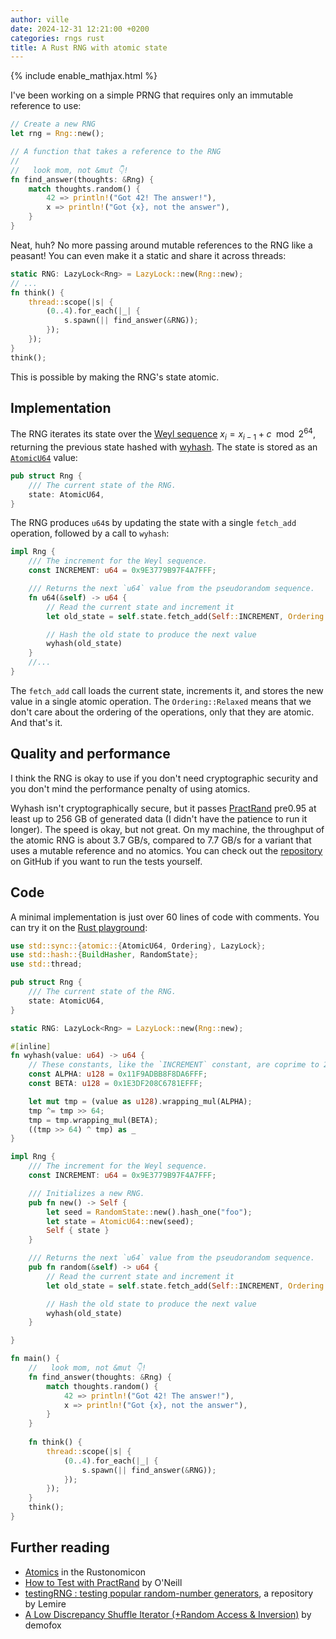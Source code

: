 ```yaml
---
author: ville
date: 2024-12-31 12:21:00 +0200
categories: rngs rust
title: A Rust RNG with atomic state
---
```


{% include enable_mathjax.html %}

I've been working on a simple PRNG that requires only an immutable reference to use:

```rust
// Create a new RNG
let rng = Rng::new();

// A function that takes a reference to the RNG
//
//   look mom, not &mut 👇!
fn find_answer(thoughts: &Rng) {
    match thoughts.random() {
        42 => println!("Got 42! The answer!"),
        x => println!("Got {x}, not the answer"),
    }
}
```

Neat, huh? No more passing around mutable references to the RNG like a peasant! You can even make it a static and share it across threads:

```rust
static RNG: LazyLock<Rng> = LazyLock::new(Rng::new);
// ...
fn think() {
    thread::scope(|s| {
        (0..4).for_each(|_| {
            s.spawn(|| find_answer(&RNG));
        });
    });
}
think();
```

This is possible by making the RNG's state atomic.

## Implementation

The RNG iterates its state over the [Weyl sequence](https://en.wikipedia.org/wiki/Weyl_sequence) $x_i = x_{i-1} + c \mod 2^{64}$, returning the previous state hashed with [wyhash](https://github.com/wangyi-fudan/wyhash). The state is stored as an [`AtomicU64`](https://doc.rust-lang.org/std/sync/atomic/struct.AtomicU64.html) value:

```rust
pub struct Rng {
    /// The current state of the RNG.
    state: AtomicU64,
}
```

The RNG produces `u64`s by updating the state with a single `fetch_add` operation, followed by a call to `wyhash`:

```rust
impl Rng {
    /// The increment for the Weyl sequence.
    const INCREMENT: u64 = 0x9E3779B97F4A7FFF;

    /// Returns the next `u64` value from the pseudorandom sequence.
    fn u64(&self) -> u64 {
        // Read the current state and increment it
        let old_state = self.state.fetch_add(Self::INCREMENT, Ordering::Relaxed);

        // Hash the old state to produce the next value
        wyhash(old_state)
    }
    //...
}
```

The `fetch_add` call loads the current state, increments it, and stores the new value in a single atomic operation. The `Ordering::Relaxed` means that we don't care about the ordering of the operations, only that they are atomic. And that's it.

## Quality and performance

I think the RNG is okay to use if you don't need cryptographic security and you don't mind the performance penalty of using atomics.

Wyhash isn't cryptographically secure, but it passes [PractRand](http://pracrand.sourceforge.net/) pre0.95 at least up to 256 GB of generated data (I didn't have the patience to run it longer). The speed is okay, but not great. On my machine, the throughput of the atomic RNG is about 3.7 GB/s, compared to 7.7 GB/s for a variant that uses a mutable reference and no atomics. You can check out the [repository](https://github.com/koskinev/randy) on GitHub if you want to run the tests yourself.

## Code

A minimal implementation is just over 60 lines of code with comments. You can try it on the [Rust playground](https://play.rust-lang.org/?version=stable&mode=debug&edition=2021&code=use+std%3A%3Async%3A%3A%7Batomic%3A%3A%7BAtomicU64%2C+Ordering%7D%2C+LazyLock%7D%3B%0Ause+std%3A%3Ahash%3A%3A%7BBuildHasher%2C+RandomState%7D%3B%0Ause+std%3A%3Athread%3B%0A%0Apub+struct+Rng+%7B%0A++++%2F%2F%2F+The+current+state+of+the+RNG.%0A++++state%3A+AtomicU64%2C%0A%7D%0A%0Astatic+RNG%3A+LazyLock%3CRng%3E+%3D+LazyLock%3A%3Anew%28Rng%3A%3Anew%29%3B%0A%0A%23%5Binline%5D%0Afn+wyhash%28value%3A+u64%29+-%3E+u64+%7B%0A++++%2F%2F+These+constants%2C+like+the+%60INCREMENT%60+constant%2C+are+coprime+to+2%5E64.%0A++++const+ALPHA%3A+u128+%3D+0x11F9ADBB8F8DA6FFF%3B%0A++++const+BETA%3A+u128+%3D+0x1E3DF208C6781EFFF%3B%0A%0A++++let+mut+tmp+%3D+%28value+as+u128%29.wrapping_mul%28ALPHA%29%3B%0A++++tmp+%5E%3D+tmp+%3E%3E+64%3B%0A++++tmp+%3D+tmp.wrapping_mul%28BETA%29%3B%0A++++%28%28tmp+%3E%3E+64%29+%5E+tmp%29+as+_%0A%7D%0A%0Aimpl+Rng+%7B%0A++++%2F%2F%2F+The+increment+for+the+Weyl+sequence.%0A++++const+INCREMENT%3A+u64+%3D+0x9E3779B97F4A7FFF%3B%0A%0A++++%2F%2F%2F+Initializes+a+new+RNG.%0A++++pub+fn+new%28%29+-%3E+Self+%7B%0A++++++++let+seed+%3D+RandomState%3A%3Anew%28%29.hash_one%28%22foo%22%29%3B%0A++++++++let+state+%3D+AtomicU64%3A%3Anew%28seed%29%3B%0A++++++++Self+%7B+state+%7D%0A++++%7D%0A%0A++++%2F%2F%2F+Returns+the+next+%60u64%60+value+from+the+pseudorandom+sequence.%0A++++pub+fn+random%28%26self%29+-%3E+u64+%7B%0A++++++++%2F%2F+Read+the+current+state+and+increment+it%0A++++++++let+old_state+%3D+self.state.fetch_add%28Self%3A%3AINCREMENT%2C+Ordering%3A%3ARelaxed%29%3B%0A%0A++++++++%2F%2F+Hash+the+old+state+to+produce+the+next+value%0A++++++++wyhash%28old_state%29%0A++++%7D%0A%0A%7D%0A%0Afn+main%28%29+%7B%0A++++%2F%2F+++look+mom%2C+not+%26mut+%F0%9F%91%87%21%0A++++fn+find_answer%28thoughts%3A+%26Rng%29+%7B%0A++++++++match+thoughts.random%28%29+%7B%0A++++++++++++42+%3D%3E+println%21%28%22Got+42%21+The+answer%21%22%29%2C%0A++++++++++++x+%3D%3E+println%21%28%22Got+%7Bx%7D%2C+not+the+answer%22%29%2C%0A++++++++%7D%0A++++%7D%0A++++%0A++++fn+think%28%29+%7B%0A++++++++thread%3A%3Ascope%28%7Cs%7C+%7B%0A++++++++++++%280..4%29.for_each%28%7C_%7C+%7B%0A++++++++++++++++s.spawn%28%7C%7C+find_answer%28%26RNG%29%29%3B%0A++++++++++++%7D%29%3B%0A++++++++%7D%29%3B%0A++++%7D%0A++++think%28%29%3B%0A%7D):

```rust
use std::sync::{atomic::{AtomicU64, Ordering}, LazyLock};
use std::hash::{BuildHasher, RandomState};
use std::thread;

pub struct Rng {
    /// The current state of the RNG.
    state: AtomicU64,
}

static RNG: LazyLock<Rng> = LazyLock::new(Rng::new);

#[inline]
fn wyhash(value: u64) -> u64 {
    // These constants, like the `INCREMENT` constant, are coprime to 2^64.
    const ALPHA: u128 = 0x11F9ADBB8F8DA6FFF;
    const BETA: u128 = 0x1E3DF208C6781EFFF;

    let mut tmp = (value as u128).wrapping_mul(ALPHA);
    tmp ^= tmp >> 64;
    tmp = tmp.wrapping_mul(BETA);
    ((tmp >> 64) ^ tmp) as _
}

impl Rng {
    /// The increment for the Weyl sequence.
    const INCREMENT: u64 = 0x9E3779B97F4A7FFF;

    /// Initializes a new RNG.
    pub fn new() -> Self {
        let seed = RandomState::new().hash_one("foo");
        let state = AtomicU64::new(seed);
        Self { state }
    }

    /// Returns the next `u64` value from the pseudorandom sequence.
    pub fn random(&self) -> u64 {
        // Read the current state and increment it
        let old_state = self.state.fetch_add(Self::INCREMENT, Ordering::Relaxed);

        // Hash the old state to produce the next value
        wyhash(old_state)
    }

}

fn main() {
    //   look mom, not &mut 👇!
    fn find_answer(thoughts: &Rng) {
        match thoughts.random() {
            42 => println!("Got 42! The answer!"),
            x => println!("Got {x}, not the answer"),
        }
    }
    
    fn think() {
        thread::scope(|s| {
            (0..4).for_each(|_| {
                s.spawn(|| find_answer(&RNG));
            });
        });
    }
    think();
}
```

## Further reading

- [Atomics](https://doc.rust-lang.org/nomicon/atomics.html) in the Rustonomicon
- [How to Test with PractRand](https://www.pcg-random.org/posts/how-to-test-with-practrand.html) by O'Neill
- [testingRNG : testing popular random-number generators](https://github.com/lemire/testingRNG), a repository by Lemire
- [A Low Discrepancy Shuffle Iterator (+Random Access & Inversion)](https://blog.demofox.org/2024/05/19/a-low-discrepancy-shuffle-iterator-random-access-inversion/) by demofox
